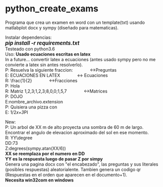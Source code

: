 # python_create_exams
Programa que crea un examen en word con un template(txt) usando matlabplot docx y sympy (diseñado para matematicas). 

Instalar dependencias:
<br/>
<big><b><i>pip install -r requirements.txt</i></b></big>
<br/>
Testeado con python3.6
<br/>
Uso:
<b>Usado ecuaciones escritas en latex</b><br/>
In a future... convertir latex a ecuaciones (antes usado sympy pero no me convierte a latex sin antes resolverlo).
<br/>
P: Resuelva la siguiente fraccion: &nbsp;&nbsp;&nbsp;&nbsp;&nbsp;&nbsp;&nbsp;&nbsp;&nbsp;&nbsp;&nbsp;&nbsp;&#09;&#09;<->Preguntas
<br/>
E: ECUACIONES EN LATEX    &nbsp;&nbsp;&nbsp;&nbsp;&nbsp;&nbsp;&nbsp;&nbsp;&nbsp;&nbsp;&nbsp;&nbsp;                        <-> Ecuaciones
<br/>
R: \frac{1}{2}            &nbsp;&nbsp;&nbsp;&nbsp;&nbsp;&nbsp;&nbsp;&nbsp;&nbsp;&nbsp;&nbsp;&nbsp;                            <->Fracciones
<br/>
P: Hola
<br/>
R: Matriz 1,2,3;1,2,3;8,0,0;1,5,7   &nbsp;&nbsp;&nbsp;&nbsp;&nbsp;&nbsp;&nbsp;&nbsp;&nbsp;&nbsp;&nbsp;&nbsp;          <->Matrices
<br/>
P: DOJO
<br/>
E:nombre_archivo.extension
<br/>
P: Quisiera una pizza con 
<br/>
E: 1/2*x+3*PI

New:<br/>
P: Un arbol de XX m de alto proyecta una sombra de 60 m de largo. Encontrar el angulo de elevacion aproximado del sol en ese momento.<br/>
R: YY\degree<br/> 
DD:73<br/>
Z:degrees(sympy.atan(XX/6))<br/>
<b>XX se reemplaza por el numero en DD</b><br/>
<b>YY es la respuesta luego de pasar Z por simpy</b><br/>
Genera una pagina docx con "el encabezado", las preguntas y sus literales (posibles respuestas) aleatorialente. Tambien genera un codigo qr (Respuestas en el orden que aparecen en el documento+1).
<br/>
<b>Necesita win32com en windows </b>
